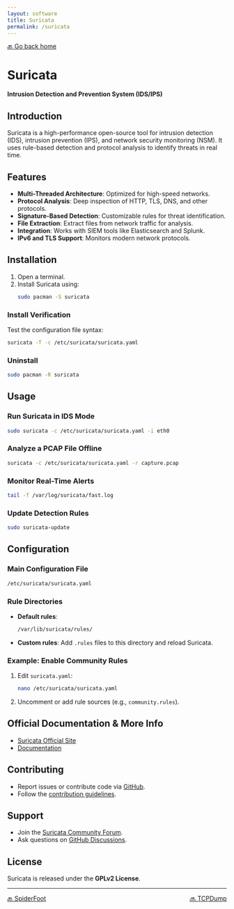 ```yaml
---
layout: software
title: Suricata
permalink: /suricata
---
```


[🔙 Go back home](/)

# Suricata  
**Intrusion Detection and Prevention System (IDS/IPS)**

## Introduction  
Suricata is a high-performance open-source tool for intrusion detection (IDS), intrusion prevention (IPS), and network security monitoring (NSM). It uses rule-based detection and protocol analysis to identify threats in real time.

## Features  
- **Multi-Threaded Architecture**: Optimized for high-speed networks.  
- **Protocol Analysis**: Deep inspection of HTTP, TLS, DNS, and other protocols.  
- **Signature-Based Detection**: Customizable rules for threat identification.  
- **File Extraction**: Extract files from network traffic for analysis.  
- **Integration**: Works with SIEM tools like Elasticsearch and Splunk.  
- **IPv6 and TLS Support**: Monitors modern network protocols.  

## Installation  

1. Open a terminal.  
2. Install Suricata using:  
   ```sh  
   sudo pacman -S suricata  
   ```  

### Install Verification  
Test the configuration file syntax:  
```sh  
suricata -T -c /etc/suricata/suricata.yaml  
```  

### Uninstall  
```sh  
sudo pacman -R suricata  
```  

## Usage  

### Run Suricata in IDS Mode  
```sh  
sudo suricata -c /etc/suricata/suricata.yaml -i eth0  
```  

### Analyze a PCAP File Offline  
```sh  
suricata -c /etc/suricata/suricata.yaml -r capture.pcap  
```  

### Monitor Real-Time Alerts  
```sh  
tail -f /var/log/suricata/fast.log  
```  

### Update Detection Rules  
```sh  
sudo suricata-update  
```  

## Configuration  

### Main Configuration File  
```sh  
/etc/suricata/suricata.yaml  
```  

### Rule Directories  
- **Default rules**:  
  ```sh  
  /var/lib/suricata/rules/  
  ```  
- **Custom rules**: Add `.rules` files to this directory and reload Suricata.  

### Example: Enable Community Rules  
1. Edit `suricata.yaml`:  
   ```sh  
   nano /etc/suricata/suricata.yaml  
   ```  
2. Uncomment or add rule sources (e.g., `community.rules`).  

## Official Documentation & More Info  
- [Suricata Official Site](https://suricata.io/)  
- [Documentation](https://suricata.readthedocs.io/)  

## Contributing  
- Report issues or contribute code via [GitHub](https://github.com/OISF/suricata).  
- Follow the [contribution guidelines](https://github.com/OISF/suricata/blob/master/CONTRIBUTING.md).  

## Support  
- Join the [Suricata Community Forum](https://forum.suricata.io/).  
- Ask questions on [GitHub Discussions](https://github.com/OISF/suricata/discussions).  

## License  
Suricata is released under the **GPLv2 License**.  

---

<div style="display: flex; justify-content: space-between;">
  <a href="spiderfoot">🔙 SpiderFoot</a>
  <a href="tcpdump">🔜 TCPDump</a>
</div>